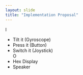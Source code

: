 ```yaml
---
layout: slide
title: "Implementation Proposal"
---
```

I
- Tilt it (Gyroscope)  
- Press it (Button)  
- Switch it (Joystick)  
O
- Hex Display
- Speaker
